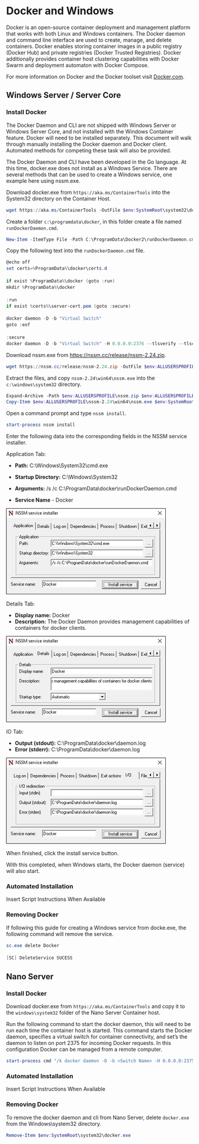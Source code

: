 # Docker and Windows

Docker is an open-source container deployment and management platform that works with both Linux and Windows containers. The Docker daemon and command line interface are used to create, manage, and delete containers. Docker enables storing container images in a public registry (Docker Hub) and private registries (Docker Trusted Registries). Docker additionally provides container host clustering capabilities with Docker Swarm and deployment automaton with Docker Compose.

For more information on Docker and the Docker toolset visit [Docker.com](https://www.docker.com/).

## Windows Server / Server Core

### Install Docker

The Docker Daemon and CLI are not shipped with Windows Server or Windows Server Core, and not installed with the Windows Container feature. Docker will need to be installed separately. This document will walk through manually installing the Docker daemon and Docker client. Automated methods for competing these task will also be provided. 

The Docker Daemon and CLI have been developed in the Go language. At this time, docker.exe does not install as a Windows Service. There are several methods that can be used to create a Windows service, one example here using nssm.exe. 

Download docker.exe from `https://aka.ms/ContainerTools` into the System32 directory on the Container Host.

```powershell
wget https://aka.ms/ContainerTools -OutFile $env:SystemRoot\system32\docker.exe
```

Create a folder `c:\programdata\docker`, in this folder create a file named `runDockerDaemon.cmd`.

```powershell
New-Item -ItemType File -Path C:\ProgramData\Docker2\runDockerDaemon.cmd -Force
```

Copy the following text into the `runDockerDaemon.cmd` file.

```powershell
@echo off
set certs=%ProgramData%\docker\certs.d

if exist %ProgramData%\docker (goto :run)
mkdir %ProgramData%\docker

:run
if exist %certs%\server-cert.pem (goto :secure)

docker daemon -D -b "Virtual Switch"
goto :eof

:secure
docker daemon -D -b "Virtual Switch" -H 0.0.0.0:2376 --tlsverify --tlscacert=%certs%\ca.pem --tlscert=%certs%\server-cert.pem --tlskey=%certs%\server-key.pem
```
Download nssm.exe from https://nssm.cc/release/nssm-2.24.zip.

```powershell
wget https://nssm.cc/release/nssm-2.24.zip -OutFile $env:ALLUSERSPROFILE\nssm.zip
```

Extract the files, and copy `nssm-2.24\win64\nssm.exe` into the `c:\windows\system32` directory.

```powershell
Expand-Archive -Path $env:ALLUSERSPROFILE\nssm.zip $env:ALLUSERSPROFILE
Copy-Item $env:ALLUSERSPROFILE\nssm-2.24\win64\nssm.exe $env:SystemRoot\system32
```
Open a command prompt and type `nssm install`.

```powershell
start-process nssm install
```

Enter the following data into the corresponding fields in the NSSM service installer.

Application Tab:

- **Path:** C:\Windows\System32\cmd.exe

- **Startup Directory:** C:\Windows\System32

- **Arguments:** /s /c C:\ProgramData\docker\runDockerDaemon.cmd

- **Service Name** - Docker

![](media/nssm1.png)

Details Tab:

- **Display name:** Docker
- **Description:** The Docker Daemon provides management capabilities of containers for docker clients.


![](media/nssm2.png)

IO Tab:

- **Output (stdout):** C:\ProgramData\docker\daemon.log
- **Error (stderr):** C:\ProgramData\docker\daemon.log


![](media/nssm3.png)

When finished, click the install service button.

With this completed, when Windows starts, the Docker daemon (service) will also start.

### Automated Installation

Insert Script Instructions When Available

### Removing Docker

If following this guide for creating a Windows service from docke.exe, the following command will remove the service.

```powershell
sc.exe delete Docker

[SC] DeleteService SUCESS
```

## Nano Server

### Install Docker

Download docker.exe from `https://aka.ms/ContainerTools` and copy it to the `windows\system32` folder of the Nano Server Container host.

Run the following command to start the docker daemon, this will need to be run each time the container host is started. This command starts the Docker daemon, specifies a virtual switch for container connectivity, and set’s the daemon to listen on port 2375 for incoming Docker requests. In this configuration Docker can be managed from a remote computer.

```powershell
start-process cmd "/k docker daemon -D -b <Switch Name> -H 0.0.0.0:2375”
```

### Automated Installation

Insert Script Instructions When Available

### Removing Docker

To remove the docker daemon and cli from Nano Server, delete `docker.exe` from the Windows\system32 directory.

```powershell
Remove-Item $env:SystemRoot\system32\docker.exe
``` 